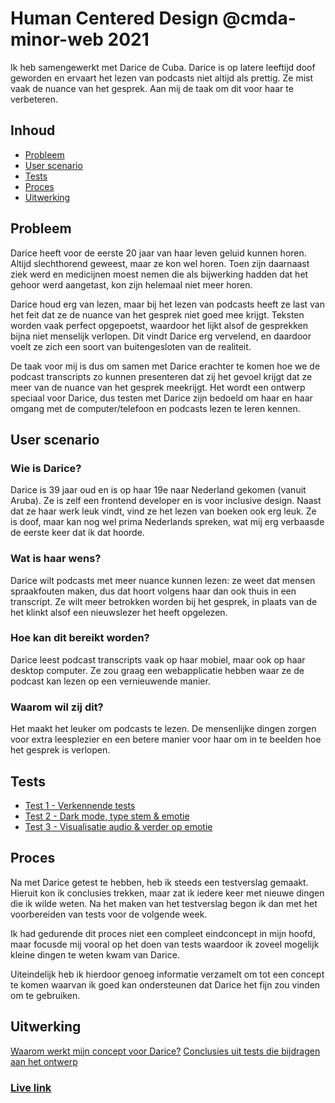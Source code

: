 # Human Centered Design @cmda-minor-web 2021

Ik heb samengewerkt met Darice de Cuba. Darice is op latere leeftijd doof geworden en ervaart het lezen van podcasts niet altijd als prettig. Ze mist vaak de nuance van het gesprek. Aan mij de taak om dit voor haar te verbeteren.

## Inhoud
* [Probleem](https://github.com/StanBankras/human-centered-design-2021#probleem)
* [User scenario](https://github.com/StanBankras/human-centered-design-2021#user-scenario)
* [Tests](https://github.com/StanBankras/human-centered-design-2021#tests)
* [Proces](https://github.com/StanBankras/human-centered-design-2021#proces)
* [Uitwerking](https://github.com/StanBankras/human-centered-design-2021#uitwerking)

## Probleem
Darice heeft voor de eerste 20 jaar van haar leven geluid kunnen horen. Altijd slechthorend geweest, maar ze kon wel horen. Toen zijn daarnaast ziek werd en medicijnen moest nemen die als bijwerking hadden dat het gehoor werd aangetast, kon zijn helemaal niet meer horen.

Darice houd erg van lezen, maar bij het lezen van podcasts heeft ze last van het feit dat ze de nuance van het gesprek niet goed mee krijgt. Teksten worden vaak perfect opgepoetst, waardoor het lijkt alsof de gesprekken bijna niet menselijk verlopen. Dit vindt Darice erg vervelend, en daardoor voelt ze zich een soort van buitengesloten van de realiteit.

De taak voor mij is dus om samen met Darice erachter te komen hoe we de podcast transcripts zo kunnen presenteren dat zij het gevoel krijgt dat ze meer van de nuance van het gesprek meekrijgt. Het wordt een ontwerp speciaal voor Darice, dus testen met Darice zijn bedoeld om haar en haar omgang met de computer/telefoon en podcasts lezen te leren kennen.

## User scenario
### Wie is Darice?
Darice is 39 jaar oud en is op haar 19e naar Nederland gekomen (vanuit Aruba). Ze is zelf een frontend developer en is voor inclusive design. Naast dat ze haar werk leuk vindt, vind ze het lezen van boeken ook erg leuk. Ze is doof, maar kan nog wel prima Nederlands spreken, wat mij erg verbaasde de eerste keer dat ik dat hoorde.

### Wat is haar wens?
Darice wilt podcasts met meer nuance kunnen lezen: ze weet dat mensen spraakfouten maken, dus dat hoort volgens haar dan ook thuis in een transcript. Ze wilt meer betrokken worden bij het gesprek, in plaats van de het klinkt alsof een nieuwslezer het heeft opgelezen.

### Hoe kan dit bereikt worden?
Darice leest podcast transcripts vaak op haar mobiel, maar ook op haar desktop computer. Ze zou graag een webapplicatie hebben waar ze de podcast kan lezen op een vernieuwende manier.

### Waarom wil zij dit?
Het maakt het leuker om podcasts te lezen. De mensenlijke dingen zorgen voor extra leesplezier en een betere manier voor haar om in te beelden hoe het gesprek is verlopen.

## Tests
* [Test 1 - Verkennende tests](https://github.com/StanBankras/human-centered-design-2021/wiki/Test-verslag-1) 
* [Test 2 - Dark mode, type stem & emotie](https://github.com/StanBankras/human-centered-design-2021/wiki/Test-verslag-2) 
* [Test 3 - Visualisatie audio & verder op emotie](https://github.com/StanBankras/human-centered-design-2021/wiki/Test-verslag-3) 

## Proces
Na met Darice getest te hebben, heb ik steeds een testverslag gemaakt. Hieruit kon ik conclusies trekken, maar zat ik iedere keer met nieuwe dingen die ik wilde weten. Na het maken van het testverslag begon ik dan met het voorbereiden van tests voor de volgende week.

Ik had gedurende dit proces niet een compleet eindconcept in mijn hoofd, maar focusde mij vooral op het doen van tests waardoor ik zoveel mogelijk kleine dingen te weten kwam van Darice.

Uiteindelijk heb ik hierdoor genoeg informatie verzamelt om tot een concept te komen waarvan ik goed kan ondersteunen dat Darice het fijn zou vinden om te gebruiken.

## Uitwerking
[Waarom werkt mijn concept voor Darice?](https://github.com/StanBankras/human-centered-design-2021/wiki/Waarom-werkt-dit-concept-voor-Darice%3F)
[Conclusies uit tests die bijdragen aan het ontwerp](https://github.com/StanBankras/human-centered-design-2021/wiki/Eindconclusies)

### [Live link](https://stanbankras.github.io/human-centered-design-2021/)